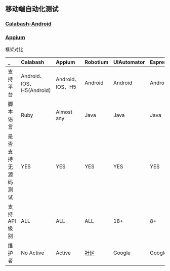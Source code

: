 ## 移动端自动化测试

### [Calabash-Android](/calabash/README.md)
### [Appium](/appium/README.md)

框架对比

|   _    |  Calabash |   Appium   | Robotium | UIAutomator | Espresso |
| :-------- | :--------| :------ | :------ | :------ |:------ |
| 支持平台 |  Android、IOS、H5(Android) |  Android、IOS、H5 | Android | Android | Android  |
| 脚本语言 |  Ruby | Almost any  | Java  | Java  | Java  |
| 是否支持无源码测试  |  YES |  YES  |  YES  |  YES  |  YES  |
| 支持API级别  | ALL |  ALL  | ALL | 18+ | 8+ |
| 维护者 | No Active | Active  | 社区  | Google  | Google  |
